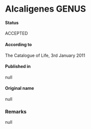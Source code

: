 Alcaligenes GENUS
=======

#### Status
ACCEPTED

#### According to
The Catalogue of Life, 3rd January 2011

#### Published in
null

#### Original name
null

### Remarks
null